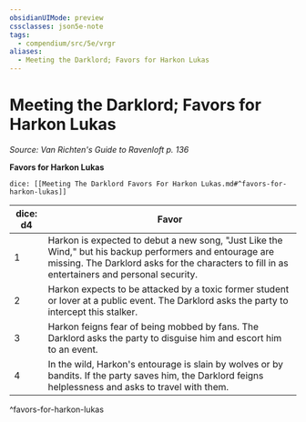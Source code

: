```yaml
---
obsidianUIMode: preview
cssclasses: json5e-note
tags:
  - compendium/src/5e/vrgr
aliases:
  - Meeting the Darklord; Favors for Harkon Lukas
---
```

# Meeting the Darklord; Favors for Harkon Lukas
*Source: Van Richten's Guide to Ravenloft p. 136* 

**Favors for Harkon Lukas**

`dice: [[Meeting The Darklord Favors For Harkon Lukas.md#^favors-for-harkon-lukas]]`

| dice: d4 | Favor |
|----------|-------|
| 1 | Harkon is expected to debut a new song, "Just Like the Wind," but his backup performers and entourage are missing. The Darklord asks for the characters to fill in as entertainers and personal security. |
| 2 | Harkon expects to be attacked by a toxic former student or lover at a public event. The Darklord asks the party to intercept this stalker. |
| 3 | Harkon feigns fear of being mobbed by fans. The Darklord asks the party to disguise him and escort him to an event. |
| 4 | In the wild, Harkon's entourage is slain by wolves or by bandits. If the party saves him, the Darklord feigns helplessness and asks to travel with them. |
^favors-for-harkon-lukas
